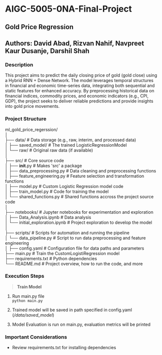 # AIGC-5005-0NA-Final-Project
## Gold Price Regression
## Authors: David Abad, Rizvan Nahif, Navpreet Kaur Dusanje, Darshil Shah

### Description

This project aims to predict the daily closing price of gold (gold close) using a Hybrid RNN + Dense Network. The model leverages temporal structures in financial and economic time-series data, integrating both sequential and static features for enhanced accuracy. By preprocessing historical data on financial indices, commodity prices, and economic indicators (e.g., CPI, GDP), the project seeks to deliver reliable predictions and provide insights into gold price movements.

### Project Structure

ml_gold_price_regerssion/  
│  
├── data/                              # Data storage (e.g., raw, interim, and processed data)  
│   ├── saved_model/                   # The trained LogisticRegressionModel  
│   └── raw/                           # Original raw data (if available)  
│  
├── src/                               # Core source code  
│   ├── __init__.py                    # Makes 'src' a package  
│   ├── data_preprocessing.py          # Data cleaning and preprocessing functions  
│   ├── feature_engineering.py         # Feature selection and transformation functions  
│   ├── model.py                       # Custom Logistic Regression model code  
│   ├── train_model.py                 # Code for training the model  
│   └── shared_functions.py            # Shared functions accross the project source code  
│  
├── notebooks/                         # Jupyter notebooks for experimentation and exploration  
│   ├── Data_Analysis.ipynb            # Data analysis  
│   └── initial_exploration.ipynb      # Project exploration to develop the model  
│  
├── scripts/                           # Scripts for automation and running the pipeline   
│   └── data_pipeline.py               # Script to run data preprocessing and feature engineering  
│
├── config.yaml                        # Configuration file for data paths and parameters   
├── main.py                            # Train the CustomLogistiRegression model  
├── requirements.txt                   # Python dependencies  
└── README.md                          # Project overview, how to run the code, and more  

### Execution Steps  
> <b>Train Model</b>  

1. Run main.py file  
`python main.py`  

2. Trained model will be saved in path specified in config.yaml (_/data/saved_model_)  

3. Model Evaluation is run on main.py, evaluation metrics will be printed

### Important Considerations  

* Review requirements.txt for installing dependencies